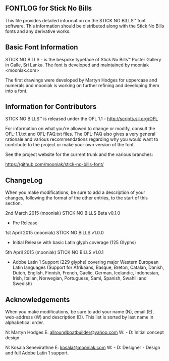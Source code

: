 FONTLOG for Stick No Bills
-------------------

This file provides detailed information on the  STICK NO BILLS™ font software.
This information should be distributed along with the  Stick No Bills fonts and any derivative works.


Basic Font Information
--------------------------

STICK NO BILLS - is the bespoke typeface of Stick No Bills™ Poster Gallery in Galle, Sri Lanka. The font is developed and maintained by mooniak <mooniak.com>

The first drawings were developed by Martyn Hodges for uppercase and numerals and mooniak is working on further refining and developing them into a font.



Information for Contributors
------------------------------

STICK NO BILLS™ is released under the OFL 1.1 - http://scripts.sil.org/OFL

For information on what you're allowed to change or modify, consult the
OFL-1.1.txt and OFL-FAQ.txt files. The OFL-FAQ also gives a very general
rationale and various recommendations regarding why you would want to
contribute to the project or make your own version of the font.

See the project website for the current trunk and the various branches:

https://github.com/mooniak/stick-no-bills-font/


ChangeLog
----------

When you make modifications, be sure to add a description of your changes,
following the format of the other entries, to the start of this section.

2nd March 2015 (mooniak) STICK NO BILLS Beta  v0.1.0
- Pre Release

1st April 2015 (mooniak) STICK NO BILLS  v1.0.0
- Initial Release with basic Latin glyph coverage (125 Glyphs)

5th April 2015 (mooniak) STICK NO BILLS v1.0.1
- Adobe Latin 1 Support (229 glyphs) covering major Western European Latin languages (Support for Afrikaans, Basque, Breton, Catalan, Danish, Dutch, English, Finnish, French, Gaelic, German, Icelandic, Indonesian, Irish, Italian, Norwegian, Portuguese, Sami, Spanish, Swahili and Swedish)


Acknowledgements
-------------------------

When you make modifications, be sure to add your name (N), email (E),
web-address (W) and description (D). This list is sorted by last name in
alphabetical order.

N: Martyn Hodges
E: allroundboatbuilder@yahoo.com
W: -
D: Initial concept design

N: Kosala Senevirathne
E: kosala@mooniak.com
W: -
D: Designer - Design and full Adobe Latin 1 support. 
